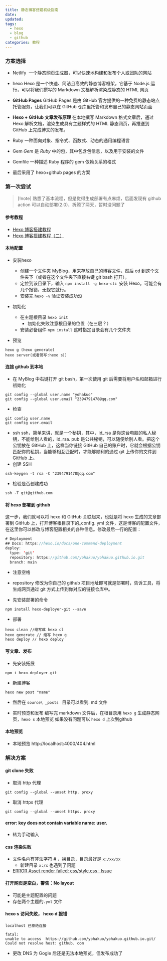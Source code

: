 ```yaml
---
title: 静态博客搭建初级指南
date: 
updated: 
tags:
  - hexo
  - blog
  - github
categories: 教程
---
```


### 方案选择
- Netlify 
	一个静态网页生成器，可以快速地构建和发布个人或团队的网站
- hexo
	Hexo 是一个快速、简洁且高效的静态博客框架，它基于 Node.js 运行，可以将我们撰写的 Markdown 文档解析渲染成静态的 HTML 网页
-  **GitHub Pages**
	GitHub Pages 是由 GitHub 官方提供的一种免费的静态站点托管服务，让我们可以在 GitHub 仓库里托管和发布自己的静态网站页面
- **Hexo + GitHub 文章发布原理**
	在本地撰写 Markdown 格式文章后，通过 Hexo 解析文档，渲染生成具有主题样式的 HTML 静态网页，再推送到 GitHub 上完成博文的发布。
- Ruby
	一种面向对象、指令式、函数式、动态的通用编程语言
- Gem
	_Gem_ 是 _Ruby_ 中的包，其中包含包信息，以及用于安装的文件
- Gemfile
	一种描述 Ruby 程序的 gem 依赖关系的格式

- 最后采用了 hexo+github pages 的方案
### 第一次尝试
>[!note]  熟悉了基本流程，但是觉得生成部署有点麻烦，后面发现有 github action 可以自动部署(2.0)，折腾了两天，暂时没问题了
#### 参考教程
-  [Hexo 博客搭建教程](https://techniquenotes.github.io/2024/02/20/Hexo/Hexo%E5%8D%9A%E5%AE%A2%E6%90%AD%E5%BB%BA%E6%95%99%E7%A8%8B%EF%BC%88%E4%B8%80%EF%BC%89/)
- [ Hexo 博客搭建教程（二）](https://techniquenotes.github.io/2024/02/20/Hexo/Hexo%E5%8D%9A%E5%AE%A2%E6%90%AD%E5%BB%BA%E6%95%99%E7%A8%8B%EF%BC%88%E4%BA%8C%EF%BC%89/)
####  本地配置
- 安装hexo
	- 创建一个文件夹 MyBlog，用来存放自己的博客文件，然后 cd 到这个文件夹下（或者在这个文件夹下直接右键 git bash 打开）。
	- 定位到该目录下，输入 `npm install -g hexo-cli `安装 Hexo。可能会有几个报错，无视它就行。
	- 安装完 `hexo -v` 验证安装成功没

- 初始化
	- 在主题根目录 `hexo init`
		- 初始化失败注意根目录的位置（在三层？）
	- 安装必备组件 `npm install`
	 这时指定目录会有几个文件夹
- 预览
```
hexo g (hexo generate)
hexo server(或者简写:hexo s）)
```
#### 连接 github 到本地
- 在 MyBlog 中右键打开 git bash，第一次使用 git 后需要将用户名和邮箱进行初始化 
```
git config --global user.name "yohakuo"
git config --global user.email "2394791478@qq.com"
```
- 检查
```
git config user.name
git config user.email
```

 -  ssh
	 ssh，简单来讲，就是一个秘钥，其中，id_rsa 是你这台电脑的私人秘钥，不能给别人看的，id_rsa. pub 是公共秘钥，可以随便给别人看。把这个公钥放在 GitHub 上，这样当你链接 GitHub 自己的账户时，它就会根据公钥匹配你的私钥，当能够相互匹配时，才能够顺利的通过 git 上传你的文件到 GitHub 上。
- 创建 SSH
```
ssh-keygen -t rsa -C "2394791478@qq.com"
```
- 检验是否创建成功
```
ssh -T git@github.com
```
#### 将 hexo 部署到 github
这一步，我们就可以将 hexo 和 GitHub 关联起来，也就是将 hexo 生成的文章部署到 GitHub 上，打开博客根目录下的_config. yml 文件，这是博客的配置文件，在这里你可以修改与博客配置相关的各种信息。修改最后一行的配置：
```java
# Deployment 
## Docs: https://hexo.io/docs/one-command-deployment 
deploy:
  type: 'git'
  repository: https://github.com/yohakuo/yohakuo.github.io.git
  branch: main
```
- 注意空格
- repository 修改为你自己的 github 项目地址即可就是部署时，告诉工具，将生成网页通过 git 方式上传到你对应的链接仓库中。

- 先安装部署的命令
```
npm install hexo-deployer-git --save
```
- 部署
```
hexo clean //缩写成 hexo cl
hexo generate // 缩写 hexo g
hexo deploy // hexo deploy
```
#### 写文章、发布
- 先安装拓展
```
npm i hexo-deployer-git
```
- 新建博客
```
hexo new post "name"
```

- 然后在 `source\ _posts ` 目录可以看到. md 文件

- 实时预览和发布
	编写完 markdown 文件后，在根目录用 `hexo g` 生成静态网页，`hexo s` 本地预览
	如果没有问题可以 `hexo d` 上次到github

#### 本地预览
- 本地预览      http://localhost:4000/404.html

### 解决方案
#### git clone 失败
- 取消 http 代理
```
git config --global --unset http. proxy
```
-   取消 https 代理 
```
git config --global --unset https. proxy
```

#### error: key does not contain variable name: user.
- 转为手动输入

#### css 渲染失败
- 文件名内有非法字符 # ，换目录，目录最好是 `x:/xx/xx` 
	- 新建目录 `x:/x` 也遇到了问题
- [ERROR Asset render failed: css/style.css · Issue](https://github.com/MOxFIVE/hexo-theme-yelee/issues/245)

#### 打开网页是空白，警告：No layout
- 可能是主题配置的问题
- 存在两个主题的`.yml` 文件

####  hexo s 访问失败， hexo d 报错
```
localhost 已拒绝连接

fatal: 
unable to access  https://github.com/yohakuo/yohakuo.github.io.git/
Could not resolve host: github. com
```

-  更改 DNS 为 Gogle 后还是无法本地预览，但发布成功了

